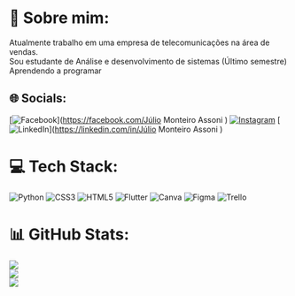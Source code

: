 #
# 💫 Sobre mim:
Atualmente trabalho em uma empresa de telecomunicações na área de vendas.<br>Sou estudante de Análise e desenvolvimento de sistemas (Último semestre)<br>Aprendendo a programar


## 🌐 Socials:
[![Facebook](https://img.shields.io/badge/Facebook-%231877F2.svg?logo=Facebook&logoColor=white)](https://facebook.com/Júlio Monteiro Assoni ) [![Instagram](https://img.shields.io/badge/Instagram-%23E4405F.svg?logo=Instagram&logoColor=white)](https://instagram.com/julio_monteiro__) [![LinkedIn](https://img.shields.io/badge/LinkedIn-%230077B5.svg?logo=linkedin&logoColor=white)](https://linkedin.com/in/Júlio Monteiro Assoni ) 

# 💻 Tech Stack:
![Python](https://img.shields.io/badge/python-3670A0?style=flat&logo=python&logoColor=ffdd54) ![CSS3](https://img.shields.io/badge/css3-%231572B6.svg?style=flat&logo=css3&logoColor=white) ![HTML5](https://img.shields.io/badge/html5-%23E34F26.svg?style=flat&logo=html5&logoColor=white) ![Flutter](https://img.shields.io/badge/Flutter-%2302569B.svg?style=flat&logo=Flutter&logoColor=white) ![Canva](https://img.shields.io/badge/Canva-%2300C4CC.svg?style=flat&logo=Canva&logoColor=white) 	![Figma](https://img.shields.io/badge/figma-%23F24E1E.svg?style=flat&logo=figma&logoColor=white) ![Trello](https://img.shields.io/badge/Trello-%23026AA7.svg?style=flat&logo=Trello&logoColor=white)
# 📊 GitHub Stats:
![](https://github-readme-stats.vercel.app/api?username=JulioMonteiro25&theme=default&hide_border=true&include_all_commits=false&count_private=false)<br/>
![](https://github-readme-streak-stats.herokuapp.com/?user=JulioMonteiro25&theme=default&hide_border=true)<br/>
![](https://github-readme-stats.vercel.app/api/top-langs/?username=JulioMonteiro25&theme=default&hide_border=true&include_all_commits=false&count_private=false&layout=compact)

<!-- Proudly created with GPRM ( https://gprm.itsvg.in ) -->
